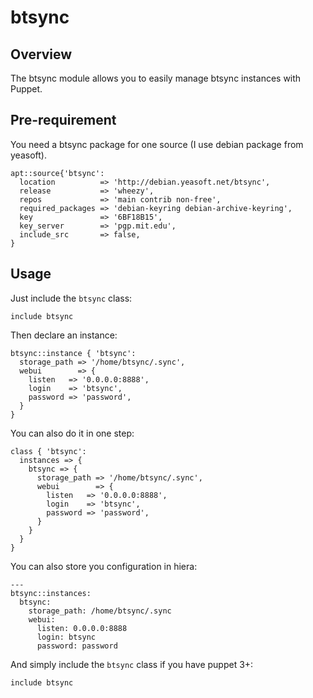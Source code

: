btsync
======

Overview
--------

The btsync module allows you to easily manage btsync instances with Puppet.

Pre-requirement
---------------

You need a btsync package for one source (I use debian package from yeasoft).

    apt::source{'btsync':
      location          => 'http://debian.yeasoft.net/btsync',
      release           => 'wheezy',
      repos             => 'main contrib non-free',
      required_packages => 'debian-keyring debian-archive-keyring',
      key               => '6BF18B15',
      key_server        => 'pgp.mit.edu',
      include_src       => false,
    }


Usage
-----

Just include the `btsync` class:

    include btsync

Then declare an instance:

    btsync::instance { 'btsync':
      storage_path => '/home/btsync/.sync',
      webui        => {
        listen   => '0.0.0.0:8888',
        login    => 'btsync',
        password => 'password',
      }
    }

You can also do it in one step:

    class { 'btsync':
      instances => {
        btsync => {
          storage_path => '/home/btsync/.sync',
          webui        => {
            listen   => '0.0.0.0:8888',
            login    => 'btsync',
            password => 'password',
          }
        }
      }
    }

You can also store you configuration in hiera:

    ---
    btsync::instances:
      btsync:
        storage_path: /home/btsync/.sync
        webui:
          listen: 0.0.0.0:8888
          login: btsync
          password: password

And simply include the `btsync` class if you have puppet 3+:

    include btsync
